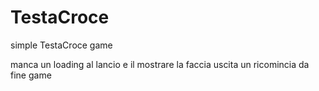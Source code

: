 # TestaCroce
simple TestaCroce game

manca un loading al lancio e il mostrare la faccia uscita
un ricomincia da fine game
